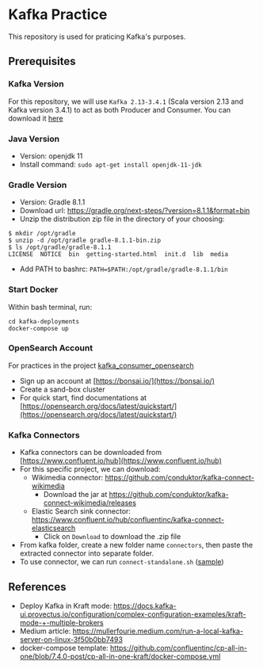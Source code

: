 # Kafka Practice
This repository is used for praticing Kafka's purposes.

## Prerequisites

### Kafka Version
For this repository, we will use `Kafka 2.13-3.4.1` (Scala version 2.13 and Kafka version 3.4.1) to act as both Producer and Consumer. You can download it [here](https://downloads.apache.org/kafka/3.4.1/kafka_2.13-3.4.1.tgz)

### Java Version
- Version: openjdk 11
- Install command: `sudo apt-get install openjdk-11-jdk`

### Gradle Version
- Version: Gradle 8.1.1
- Download url: https://gradle.org/next-steps/?version=8.1.1&format=bin
- Unzip the distribution zip file in the directory of your choosing:
```
$ mkdir /opt/gradle
$ unzip -d /opt/gradle gradle-8.1.1-bin.zip
$ ls /opt/gradle/gradle-8.1.1
LICENSE  NOTICE  bin  getting-started.html  init.d  lib  media
```
- Add PATH to bashrc: `PATH=$PATH:/opt/gradle/gradle-8.1.1/bin`

### Start Docker 
Within bash terminal, run:
```
cd kafka-deployments
docker-compose up
```

### OpenSearch Account
For practices in the project [kafka_consumer_opensearch](/kafka-programming/kafka_consumer_opensearch/)
- Sign up an account at [https://bonsai.io/](https://bonsai.io/)
- Create a sand-box cluster
- For quick start, find documentations at [https://opensearch.org/docs/latest/quickstart/](https://opensearch.org/docs/latest/quickstart/)


### Kafka Connectors
- Kafka connectors can be downloaded from [https://www.confluent.io/hub](https://www.confluent.io/hub)
- For this specific project, we can download:
    - Wikimedia connector: https://github.com/conduktor/kafka-connect-wikimedia
        - Download the jar at https://github.com/conduktor/kafka-connect-wikimedia/releases
    - Elastic Search sink connector: https://www.confluent.io/hub/confluentinc/kafka-connect-elasticsearch
        - Click on `Download` to download the .zip file
- From kafka folder, create a new folder name `connectors`, then paste the extracted connector into separate folder.
- To use connector, we can run `connect-standalone.sh` ([sample](./kafka-extended/0-kafka-connect-wikimedia.sh))



## References
- Deploy Kafka in Kraft mode: https://docs.kafka-ui.provectus.io/configuration/complex-configuration-examples/kraft-mode-+-multiple-brokers
- Medium article: https://mullerfourie.medium.com/run-a-local-kafka-server-on-linux-3f50b0bb7493
- docker-compose template: https://github.com/confluentinc/cp-all-in-one/blob/7.4.0-post/cp-all-in-one-kraft/docker-compose.yml
